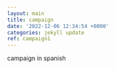 ```yaml
---
layout: main
title: campaign
date: '2022-12-06 12:34:54 +0000'
categories: jekyll update
ref: campaign1
---
```


campaign in spanish
